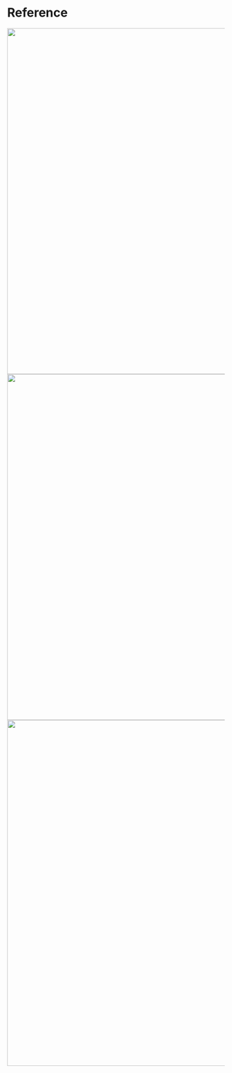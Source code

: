 # Reference
<img src="https://user-images.githubusercontent.com/91980956/228853878-893c391f-2733-44be-9eff-94744c32c16c.jpg" width="600" height="800" />

<img src="https://user-images.githubusercontent.com/91980956/228856283-7d2c6736-94d6-43c1-b100-75e724c9ed9f.jpg" width="600" height="800" />

<img src="https://user-images.githubusercontent.com/91980956/229424145-8cee4a29-4fa4-40c7-867a-b216fff77103.jpg" width="600" height="800" />

